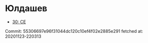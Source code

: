 # Юлдашев
- [30: CE](30.md)

Commit: 55306697e96f31044dc120c10ef4f02e2885e291
 fetched at: 20201123-220313
